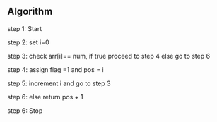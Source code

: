 ## Algorithm

 step 1: Start

 step 2: set i=0

 step 3: check arr[i]== num, if true proceed to step 4 else go to step 6

 step 4: assign flag =1 and pos = i

 step 5: increment i and go to step 3
 
 step 6: else return pos + 1
 
 step 6: Stop
